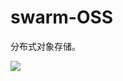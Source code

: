 # swarm-OSS

分布式对象存储。

![](https://images-1257369645.cos.ap-chengdu.myqcloud.com/swarm-docs/swarm-dfs.png)

